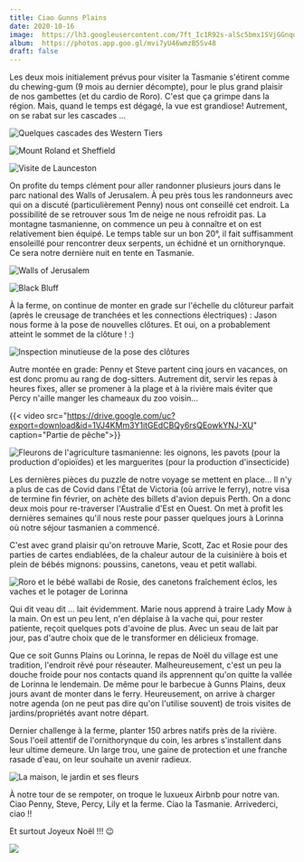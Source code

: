 ```yaml
---
title: Ciao Gunns Plains
date: 2020-10-16
image:  https://lh3.googleusercontent.com/7ft_Ic1R92s-alSc5bmx1SVjGGnqdIM4xUxjnfyEFpXAuqMV9g3KDSmllUZmNdBXI7mk4JKf_MPm5MjM6n7TS50U0ov9hErb21vJ8FrV9M_2Hevk8jS_kw6QdQyWpUK1qxHSZJ0I5IM
album:  https://photos.app.goo.gl/mvi7yU46wmzB5Sv48
draft: false
---
```

  
Les deux mois initialement prévus pour visiter la Tasmanie s'étirent comme du chewing-gum (9 mois au dernier décompte), pour le plus grand plaisir  de nos gambettes (et du cardio de Roro). C'est que ça grimpe dans la région. Mais, quand le temps est dégagé, la vue est grandiose! Autrement, on se rabat sur les cascades ...

![Quelques cascades des Western Tiers](https://lh3.googleusercontent.com/NERT7cbiYhLYgpCcdON61pzhCsMgm8RLgoF8G1F20bPyOgT86d4u62d1lfEqoyQx65egsRFi0cGy_548Ci4Sjht-UvueouITo8TsoHxJVLeOSPheZBtJamRE1IYh0-wjX9RXyH0_Jj0)

![Mount Roland et Sheffield](https://lh3.googleusercontent.com/Jw1rCGFrLtKRD23-72ddHwFsScPrrRUP8MfIJeS93t8_t2dntC0CrPTEozfX3fBReztOcwE9Qt-uQKv-vnqi62QIea2HNkS3mwhl-X7J48hd9SDMyca-s9xRv4JRSNn3BvKaacLqwD4)

![Visite de Launceston](https://lh3.googleusercontent.com/4_qj3TFWzOZTlbh4c7O0lQtH9UG83C09_Lrww2nTqzaHzW44Cdv66foGqjKc2m2R_sjsVeROxrX_raOTfKdWC62u6G2srDPFVDAEfBJJzzSMogQYC2psIDEm-tmzeaYjhntaN5DTe7E)

On profite du temps clément pour aller randonner plusieurs jours dans le parc national des Walls of Jerusalem. À peu près tous les randonneurs avec qui on a discuté (particulièrement Penny) nous ont conseillé cet endroit. La possibilité de se retrouver sous 1m de neige ne nous refroidit pas. La montagne tasmanienne, on commence un peu à connaître et on est relativement bien équipé. Le temps table sur un bon 20°, il fait suffisamment ensoleillé pour rencontrer deux serpents, un échidné et un ornithorynque. Ce sera notre dernière nuit en tente en Tasmanie.

![Walls of Jerusalem](https://lh3.googleusercontent.com/bdpZhjVYs4qzhQgDqVBoFmCBrUA7LaKb-8M77PCWdhkD2Z8I90dZNiGDgI-hOo_qjLoYsOfWKcCVyxJ1f12XohUDyeQ1xrcssVF4oZZNGXvmPyY-6xIm66o6tY8xWxssl_jcs_KT6W8)

![Black Bluff](https://lh3.googleusercontent.com/AKucA1IcjkfWrv28cN7LsWUuTyM_uNbMjQhgIl-49t4YICQt-XwuvppTYbxwTrXBXvXZxW0cgYlk2JaF2fV7cN8p3IbdgZqNAOJyIiuISx-GFz87jV9r0em39WF_wuLu-_Q3MxWTr-k)

À la ferme, on continue de monter en grade sur l'échelle du clôtureur parfait (après le creusage de tranchées et les connections électriques) : Jason nous forme à la pose de nouvelles clôtures. Et oui, on a probablement atteint le sommet de la clôture ! :)

![Inspection minutieuse de la pose des clôtures](https://lh3.googleusercontent.com/Ml4Y1CNNCP1_h2rw_a49HzZZ6L1GwuX4-8hizY3Js2y2eNHz3eQtVV_j0L5_BhOdfdK6-dUL8iZc7_bvFeeUErL-_eIK8mY8r89rKoxoxcMNStob1GFyjUre9wb7nTVPKQPI-wP1A40)

Autre montée en grade: Penny et Steve partent cinq jours en vacances, on est donc promu au rang de dog-sitters. Autrement dit, servir les repas à heures fixes, aller se promener à la plage et à la rivière mais éviter que Percy n'aille manger les chameaux du zoo voisin...

{{< video src="https://drive.google.com/uc?export=download&id=1VJ4KMm3Y1itGEdCBQy6rsQEowkYNJ-XU" caption="Partie de pêche">}}

![Fleurons de l'agriculture tasmanienne: les oignons, les pavots (pour la production d'opioïdes) et les marguerites (pour la production d'insecticide)](https://lh3.googleusercontent.com/JtIBc6kiuzeZKr9sTaaSeleSxtr6lucXVH9dYOVkxjwP9X5wOvB4x2ZF7ceU2v-39fxEO_pDMUcvViBbJvr2LB-BrnMYdlFhoJKl8hArVnhNDY8gym4n7cpK8HYgX6ZKwlTsK-BdmPs )

Les dernières pièces du puzzle de notre voyage se mettent en place... Il n'y a plus de cas de Covid dans l'État de Victoria (où arrive le ferry), notre visa de termine fin février, on achète des billets d'avion depuis Perth. On a donc deux mois pour re-traverser l'Australie d'Est en Ouest. On met à profit les dernières semaines qu'il nous reste pour passer quelques jours à Lorinna où notre séjour tasmanien a commencé.

C'est avec grand plaisir qu'on retrouve Marie, Scott, Zac et Rosie pour des parties de cartes endiablées, de la chaleur autour de la cuisinière à bois et plein de bébés mignons: poussins, canetons, veau et petit wallabi.

![Roro et le bébé wallabi de Rosie, des canetons fraîchement éclos, les vaches et le potager de Lorinna](https://lh3.googleusercontent.com/KSh_GHDHLmE0S-wEbKvCMnSjW-u_E0Zg_59FssyygzCRQk99JdCBJ5XUdQWnHNaULI3BnPDXPIV0gCVrbsFyUFmyJaEvL4UNkfMJsz9ct1HNgA56O8QeRCySa72gw5S0kfKyUSe5-aE)

Qui dit veau dit ... lait évidemment. Marie nous apprend à traire Lady Mow à la main. On est un peu lent, n'en déplaise à la vache qui, pour rester patiente, reçoit quelques pots d'avoine de plus. Avec un seau de lait par jour, pas d'autre choix que de le transformer en délicieux fromage.

Que ce soit Gunns Plains ou Lorinna, le repas de Noël du village est une tradition, l'endroit rêvé pour réseauter. Malheureusement, c'est un peu la douche froide pour nos contacts quand ils apprennent qu'on quitte la vallée de Lorinna le lendemain. De même pour le barbecue à Gunns Plains, deux jours avant de monter dans le ferry. Heureusement, on arrive à charger notre agenda (on ne peut pas dire qu'on l'utilise souvent) de trois visites de jardins/propriétés avant notre départ.

Dernier challenge à la ferme, planter 150 arbres natifs près de la rivière. Sous l'oeil attentif de l'ornithorynque du coin, les arbres s'installent dans leur ultime demeure. Un large trou, une gaine de protection et une franche rasade d'eau, on leur souhaite un avenir radieux.

![La maison, le jardin et ses fleurs](https://lh3.googleusercontent.com/zM6q_gkQifOyr-m9I0Z6JnPdkByTYSKOy41iwNXzvkG2KprWCnkQdjdNagLjbQMBU6UVUrbwQUKxj9bebw3fLAwkjmulNaRQJg8Ytr8qCaYfiogS5GwQnw0PK_hK90LdARrvcj9U3AY )

À notre tour de se rempoter, on troque le luxueux Airbnb pour notre van. Ciao Penny, Steve, Percy, Lily et la ferme. Ciao la Tasmanie. Arrivederci, ciao !! 

Et surtout Joyeux Noël !!! 😉

![](https://lh3.googleusercontent.com/iRR4s4E0ghMKzRQAtzaluWwrBF0gStG_rXSUGuPzHDHrNZlZFteqbwH6LGfZQgFzMOWxO_J0dIB-VeY-jEkQl7R5ZTUjVhubdbiteFP3CDL6iRrdmK-35YXZOyx7n1rWLLfWd5pK3t0)

